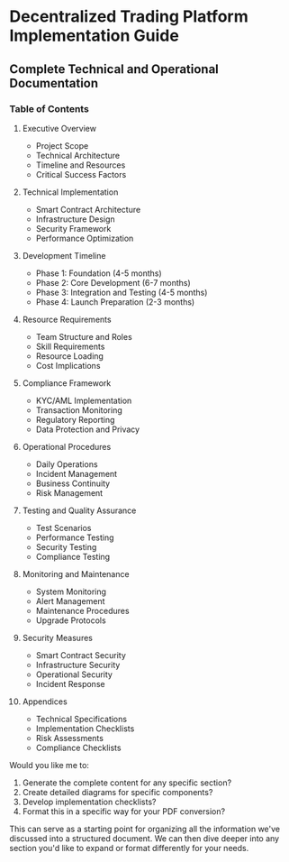 # Decentralized Trading Platform Implementation Guide
## Complete Technical and Operational Documentation

### Table of Contents

1. Executive Overview
   - Project Scope
   - Technical Architecture
   - Timeline and Resources
   - Critical Success Factors

2. Technical Implementation
   - Smart Contract Architecture
   - Infrastructure Design
   - Security Framework
   - Performance Optimization

3. Development Timeline
   - Phase 1: Foundation (4-5 months)
   - Phase 2: Core Development (6-7 months)
   - Phase 3: Integration and Testing (4-5 months)
   - Phase 4: Launch Preparation (2-3 months)

4. Resource Requirements
   - Team Structure and Roles
   - Skill Requirements
   - Resource Loading
   - Cost Implications

5. Compliance Framework
   - KYC/AML Implementation
   - Transaction Monitoring
   - Regulatory Reporting
   - Data Protection and Privacy

6. Operational Procedures
   - Daily Operations
   - Incident Management
   - Business Continuity
   - Risk Management

7. Testing and Quality Assurance
   - Test Scenarios
   - Performance Testing
   - Security Testing
   - Compliance Testing

8. Monitoring and Maintenance
   - System Monitoring
   - Alert Management
   - Maintenance Procedures
   - Upgrade Protocols

9. Security Measures
   - Smart Contract Security
   - Infrastructure Security
   - Operational Security
   - Incident Response

10. Appendices
    - Technical Specifications
    - Implementation Checklists
    - Risk Assessments
    - Compliance Checklists

Would you like me to:
1. Generate the complete content for any specific section?
2. Create detailed diagrams for specific components?
3. Develop implementation checklists?
4. Format this in a specific way for your PDF conversion?

This can serve as a starting point for organizing all the information we've discussed into a structured document. We can then dive deeper into any section you'd like to expand or format differently for your needs.